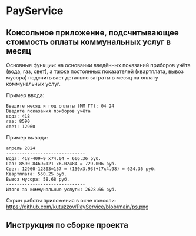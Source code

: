 # PayService
## Консольное приложение, подсчитывающее стоимость оплаты коммунальных услуг в месяц
Основные функции: на основании введённых показаний приборов учёта (вода, газ, свет), а также постоянных показателей (квартплата, вывоз мусора) подсчитывает детально затраты в месяц на оплату коммунальных услуг.

Пример ввода:
```
Введите месяц и год оплаты (MM ГГ): 04 24
Введите показания приборов учёта
вода: 418
газ: 8590
свет: 12960
```
Пример вывода:
```
апрель 2024
------------------------------
Вода: 418-409=9 x74.04 = 666.36 руб.
Газ: 8590-8469=121 x6.02484 = 729.006 руб.
Свет: 12960-12803=157 = (150x3.93)+(7x4.98) = 624.36 руб.
Квартплата: 550.25 руб.
Вывоз мусора: 58.68 руб.
------------------------------
Итого за коммунальные услуги: 2628.66 руб.
```
Скрин работы приложения в окне консоли:
https://github.com/kutuzzov/PayService/blob/main/ps.png

## Инструкция по сборке проекта

